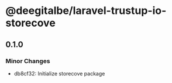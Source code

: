 # @deegitalbe/laravel-trustup-io-storecove

## 0.1.0

### Minor Changes

- db8cf32: Initialize storecove package
